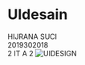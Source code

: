 # UIdesain
HIJRANA SUCI</br>
2019302018</br>
2 IT A 2
![UIDESIGN](https://user-images.githubusercontent.com/79126237/109310652-63753880-7877-11eb-999b-1c0be14ded7c.jpg)
